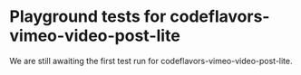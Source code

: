 # Playground tests for codeflavors-vimeo-video-post-lite
We are still awaiting the first test run for codeflavors-vimeo-video-post-lite.
